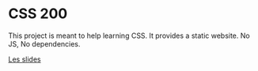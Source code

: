 # CSS 200

This project is meant to help learning CSS. It provides a static website.
No JS, No dependencies.


[Les slides](https://docs.google.com/presentation/d/1Q9zNg_I7UpkuyvLbbJuiOlY31fDXxiKGBS-nJ-RUB7Q/edit?usp=sharing)
